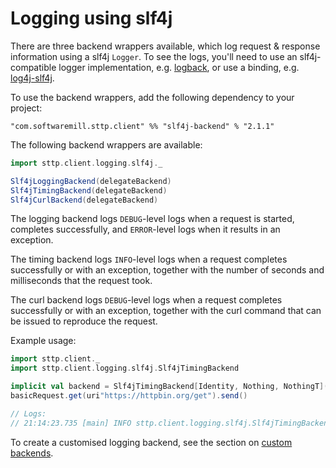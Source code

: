 # Logging using slf4j

There are three backend wrappers available, which log request & response information using a slf4j `Logger`. To see the logs, you'll need to use an slf4j-compatible logger implementation, e.g.  [logback](http://logback.qos.ch), or use a binding, e.g. [log4j-slf4j](https://logging.apache.org/log4j/2.0/log4j-slf4j-impl/index.html).

To use the backend wrappers, add the following dependency to your project:

```
"com.softwaremill.sttp.client" %% "slf4j-backend" % "2.1.1"
``` 

The following backend wrappers are available:

```scala
import sttp.client.logging.slf4j._

Slf4jLoggingBackend(delegateBackend)
Slf4jTimingBackend(delegateBackend)
Slf4jCurlBackend(delegateBackend)
```

The logging backend logs `DEBUG`-level logs when a request is started, completes successfully, and `ERROR`-level logs when it results in an exception.

The timing backend logs `INFO`-level logs when a request completes successfully or with an exception, together with the number of seconds and milliseconds that the request took.

The curl backend logs `DEBUG`-level logs when a request completes successfully or with an exception, together with the curl command that can be issued to reproduce the request.

Example usage:

```scala
import sttp.client._
import sttp.client.logging.slf4j.Slf4jTimingBackend

implicit val backend = Slf4jTimingBackend[Identity, Nothing, NothingT](HttpURLConnectionBackend())
basicRequest.get(uri"https://httpbin.org/get").send()

// Logs:
// 21:14:23.735 [main] INFO sttp.client.logging.slf4j.Slf4jTimingBackend - For request: GET https://httpbin.org/get, got response: 200, took: 0.795s
```

To create a customised logging backend, see the section on [custom backends](custom.html).